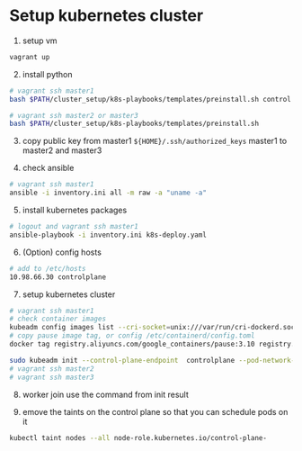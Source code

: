 # Setup kubernetes cluster

1. setup vm

```bash
vagrant up
```

2. install python

```bash
# vagrant ssh master1
bash $PATH/cluster_setup/k8s-playbooks/templates/preinstall.sh control

# vagrant ssh master2 or master3
bash $PATH/cluster_setup/k8s-playbooks/templates/preinstall.sh
```

3. copy public key from master1 `${HOME}/.ssh/authorized_keys` master1 to master2 and master3

4. check ansible

```bash
# vagrant ssh master1
ansible -i inventory.ini all -m raw -a "uname -a"
```

5. install kubernetes packages

```bash
# logout and vagrant ssh master1
ansible-playbook -i inventory.ini k8s-deploy.yaml
```

6. (Option) config hosts

```bash
# add to /etc/hosts
10.98.66.30 controlplane
```

7. setup kubernetes cluster

```bash
# vagrant ssh master1
# check container images
kubeadm config images list --cri-socket=unix:///var/run/cri-dockerd.sock  --image-repository=registry.aliyuncs.com/google_containers
# copy pause image tag, or config /etc/containerd/config.toml
docker tag registry.aliyuncs.com/google_containers/pause:3.10 registry.k8s.io/pause:3.9

sudo kubeadm init --control-plane-endpoint  controlplane --pod-network-cidr=10.96.0.0/16 --cri-socket=unix:///var/run/cri-dockerd.sock --image-repository=registry.aliyuncs.com/google_containers --service-cidr=10.97.0.0/16 --apiserver-advertise-address=10.98.66.30
# vagrant ssh master2
# vagrant ssh master3

```

8. worker join use the command from init result

9. emove the taints on the control plane so that you can schedule pods on it

```bash
kubectl taint nodes --all node-role.kubernetes.io/control-plane-
```
